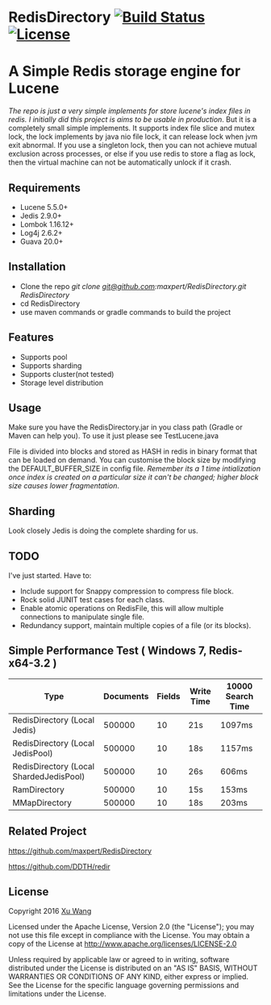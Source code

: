 RedisDirectory [![Build Status](https://api.travis-ci.org/shijiebei2009/RedisDirectory.svg?branch=master)](https://travis-ci.org/shijiebei2009/RedisDirectory)
[![License](https://img.shields.io/badge/license-Apache%202-4EB1BA.svg)](https://www.apache.org/licenses/LICENSE-2.0.html)
========================================

A Simple Redis storage engine for Lucene
========================================

_The repo is just a very simple implements for store lucene's index files in redis. I initially did this project is aims to be usable in production_.
But it is a completely small simple implements. It supports index file slice and mutex lock, the lock implements by java nio file lock, it can release lock when jvm exit abnormal.
If you use a singleton lock, then you can not achieve mutual exclusion across processes, or else if you use redis to store a flag as lock, then the virtual machine can not be automatically unlock if it crash.

Requirements
------------

* Lucene 5.5.0+
* Jedis 2.9.0+
* Lombok 1.16.12+
* Log4j 2.6.2+
* Guava 20.0+

Installation
------------

*   Clone the repo _git clone git@github.com:maxpert/RedisDirectory.git RedisDirectory_
*   cd RedisDirectory
*   use maven commands or gradle commands to build the project

Features
--------
*   Supports pool
*   Supports sharding
*   Supports cluster(not tested)
*   Storage level distribution

Usage
-----

 Make sure you have the RedisDirectory.jar in you class path (Gradle or Maven can help you). To use it just please see TestLucene.java

File is divided into blocks and stored as HASH in redis in binary format that can be loaded on demand. You can customise the block size by modifying the DEFAULT_BUFFER_SIZE in config file. *Remember its a 1 time intialization once index is created on a particular size it can't be changed; higher block size causes lower fragmentation*.

Sharding
--------

 Look closely Jedis is doing the complete sharding for us.

TODO
----

I've just started. Have to:

*   Include support for Snappy compression to compress file block.
*   Rock solid JUNIT test cases for each class.
*   Enable atomic operations on RedisFile, this will allow multiple connections to manipulate single file.
*   Redundancy support, maintain multiple copies of a file (or its blocks).

## Simple Performance Test ( Windows 7, Redis-x64-3.2 )
|Type|Documents|Fields|Write Time |10000 Search Time |
|---|---|---|---|---|
|RedisDirectory (Local Jedis)|500000|10|21s|1097ms|
|RedisDirectory (Local JedisPool)|500000|10|18s|1157ms|
|RedisDirectory (Local ShardedJedisPool)|500000|10|26s|606ms|
|RamDirectory|500000|10|15s|153ms|
|MMapDirectory|500000|10|18s|203ms|

## Related Project
https://github.com/maxpert/RedisDirectory

https://github.com/DDTH/redir

## License

Copyright 2016 [Xu Wang](www.codepub.cn)

Licensed under the Apache License, Version 2.0 (the "License");
you may not use this file except in compliance with the License.
You may obtain a copy of the License at http://www.apache.org/licenses/LICENSE-2.0

Unless required by applicable law or agreed to in writing, software
distributed under the License is distributed on an "AS IS" BASIS,
WITHOUT WARRANTIES OR CONDITIONS OF ANY KIND, either express or implied.
See the License for the specific language governing permissions and
limitations under the License.